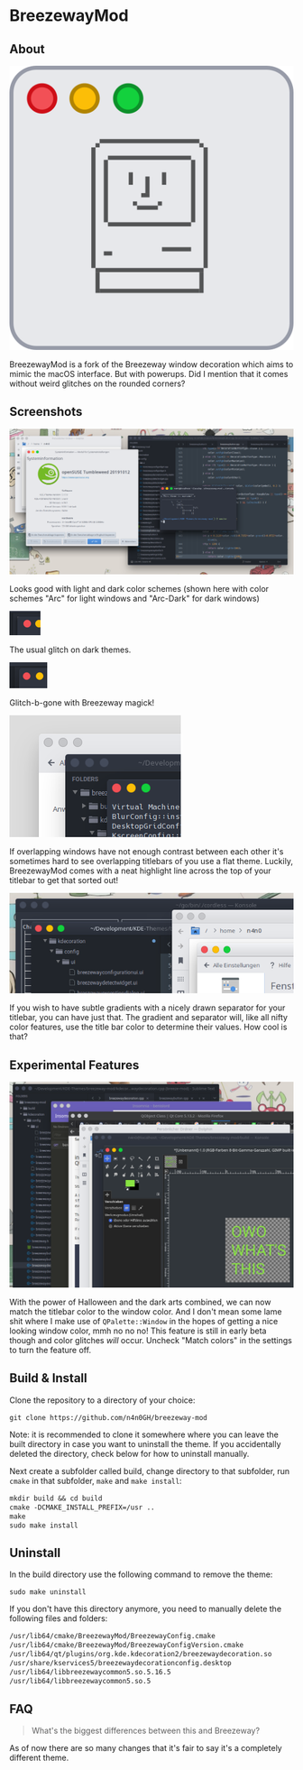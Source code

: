# BreezewayMod
## About
![](breezewaymod_icon.png) 

BreezewayMod is a fork of the Breezeway window decoration which aims to mimic the macOS interface. But with powerups.
Did I mention that it comes without weird glitches on the rounded corners?

## Screenshots
![](screenshot.png)

Looks good with light and dark color schemes (shown here with color schemes "Arc" for light windows and "Arc-Dark" for dark windows)

![](sierrabreeze.png)

The usual glitch on dark themes.

![](breezewaymod.png)

Glitch-b-gone with Breezeway magick!

![](low_contrast.png)

If overlapping windows have not enough contrast between each other it's sometimes hard to see overlapping titlebars of you use a flat theme. Luckily, BreezewayMod comes with a neat highlight line across the top of your titlebar to get that sorted out!

![](gradients.png)

If you wish to have subtle gradients with a nicely drawn separator for your titlebar, you can have just that. The gradient and separator will, like all nifty color features, use the title bar color to determine their values. How cool is that?

## Experimental Features
![](match_colors.png)

With the power of Halloween and the dark arts combined, we can now match the titlebar color to the window color. And I don't mean some lame shit where I make use of ```QPalette::Window``` in the hopes of getting a nice looking window color, mmh no no no! This feature is still in early beta though and color glitches _will_ occur. Uncheck "Match colors" in the settings to turn the feature off.

## Build & Install
Clone the repository to a directory of your choice:
```
git clone https://github.com/n4n0GH/breezeway-mod
```
Note: it is recommended to clone it somewhere where you can leave the built directory in case you want to uninstall the theme. If you accidentally deleted the directory, check below for how to uninstall manually.

Next create a subfolder called build, change directory to that subfolder, run `cmake` in that subfolder, `make` and `make install`:
```
mkdir build && cd build
cmake -DCMAKE_INSTALL_PREFIX=/usr ..
make
sudo make install
```

## Uninstall
In the build directory use the following command to remove the theme:
```
sudo make uninstall
```

If you don't have this directory anymore, you need to manually delete the following files and folders:
```
/usr/lib64/cmake/BreezewayMod/BreezewayConfig.cmake
/usr/lib64/cmake/BreezewayMod/BreezewayConfigVersion.cmake
/usr/lib64/qt/plugins/org.kde.kdecoration2/breezewaydecoration.so
/usr/share/kservices5/breezewaydecorationconfig.desktop
/usr/lib64/libbreezewaycommon5.so.5.16.5
/usr/lib64/libbreezewaycommon5.so.5
```

## FAQ
> What's the biggest differences between this and Breezeway?

As of now there are so many changes that it's fair to say it's a completely different theme.
